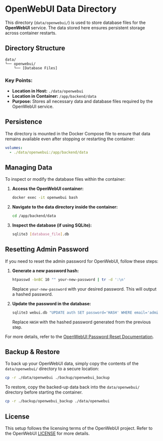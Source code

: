 # OpenWebUI Data Directory

This directory (`data/openwebui/`) is used to store database files for the **OpenWebUI** service. The data stored here ensures persistent storage across container restarts.

## Directory Structure
```
data/
└── openwebui/
    └── [Database Files]
```

### Key Points:
- **Location in Host:** `./data/openwebui`
- **Location in Container:** `/app/backend/data`
- **Purpose:** Stores all necessary data and database files required by the OpenWebUI service.

## Persistence
The directory is mounted in the Docker Compose file to ensure that data remains available even after stopping or restarting the container:

```yaml
volumes:
  - ./data/openwebui:/app/backend/data
```

## Managing Data
To inspect or modify the database files within the container:

1. **Access the OpenWebUI container:**
   ```bash
   docker exec -it openwebui bash
   ```

2. **Navigate to the data directory inside the container:**
   ```bash
   cd /app/backend/data
   ```

3. **Inspect the database (if using SQLite):**
   ```bash
   sqlite3 [database_file].db
   ```

## Resetting Admin Password
If you need to reset the admin password for OpenWebUI, follow these steps:

1. **Generate a new password hash:**
   ```bash
   htpasswd -bnBC 10 "" your-new-password | tr -d ':\n'
   ```
   Replace `your-new-password` with your desired password. This will output a hashed password.

2. **Update the password in the database:**
   ```bash
   sqlite3 webui.db "UPDATE auth SET password='HASH' WHERE email='admin@example.com';"
   ```
   Replace `HASH` with the hashed password generated from the previous step.

For more details, refer to the [OpenWebUI Password Reset Documentation](https://docs.openwebui.com/troubleshooting/password-reset/).

## Backup & Restore
To back up your OpenWebUI data, simply copy the contents of the `data/openwebui/` directory to a secure location:

```bash
cp -r ./data/openwebui ./backup/openwebui_backup
```

To restore, copy the backed-up data back into the `data/openwebui/` directory before starting the container.

```bash
cp -r ./backup/openwebui_backup ./data/openwebui
```

## License
This setup follows the licensing terms of the OpenWebUI project. Refer to the OpenWebUI [LICENSE](https://github.com/open-webui/open-webui) for more details.


